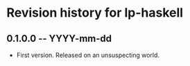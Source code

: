 # Revision history for lp-haskell

## 0.1.0.0 -- YYYY-mm-dd

* First version. Released on an unsuspecting world.
